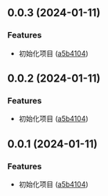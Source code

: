 ## 0.0.3 (2024-01-11)


### Features

* 初始化项目 ([a5b4104](https://github.com/luckrya/nut/commit/a5b41040623a9d1292d31f56ea15b6a2e169c42f))



## 0.0.2 (2024-01-11)


### Features

* 初始化项目 ([a5b4104](https://github.com/luckrya/nut/commit/a5b41040623a9d1292d31f56ea15b6a2e169c42f))



## 0.0.1 (2024-01-11)

### Features

- 初始化项目 ([a5b4104](https://github.com/luckrya/nut/commit/a5b41040623a9d1292d31f56ea15b6a2e169c42f))
